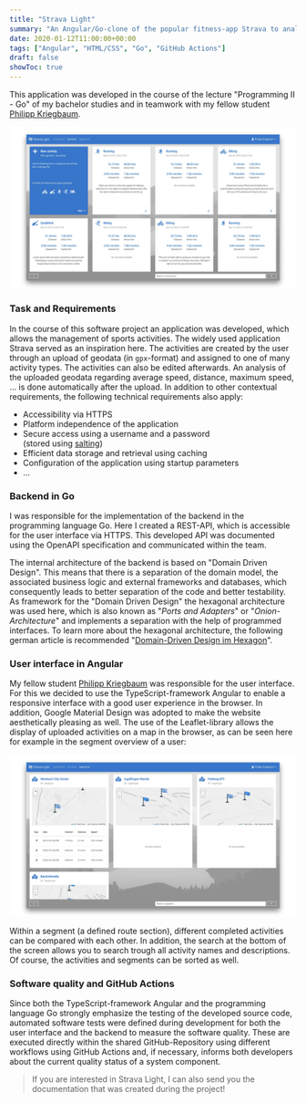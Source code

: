 ```yaml
---
title: "Strava Light"
summary: "An Angular/Go-clone of the popular fitness-app Strava to analyze fitness activities"
date: 2020-01-12T11:00:00+00:00
tags: ["Angular", "HTML/CSS", "Go", "GitHub Actions"]
draft: false
showToc: true
---
```


This application was developed in the course of the lecture "Programming II - Go" of my bachelor studies and in teamwork with my fellow student [Philipp Kriegbaum](https://kriegbaum.tech).

![Activity overview](/img/strava-light-activities.png)

### Task and Requirements

In the course of this software project an application was developed, which allows the management of sports activities. The widely used application Strava served as an inspiration here. The activities are created by the user through an upload of geodata (in `gpx`-format) and assigned to one of many activity types. The activities can also be edited afterwards. An analysis of the uploaded geodata regarding average speed, distance, maximum speed, ... is done automatically after the upload. In addition to other contextual requirements, the following technical requirements also apply:

- Accessibility via HTTPS
- Platform independence of the application
- Secure access using a username and a password  
  (stored using [salting](<https://en.wikipedia.org/wiki/Salt_(cryptography)>))
- Efficient data storage and retrieval using caching
- Configuration of the application using startup parameters
- ...

### Backend in Go

I was responsible for the implementation of the backend in the programming language Go. Here I created a REST-API, which is accessible for the user interface via HTTPS. This developed API was documented using the OpenAPI specification and communicated within the team.

The internal architecture of the backend is based on "Domain Driven Design". This means that there is a separation of the domain model, the associated business logic and external frameworks and databases, which consequently leads to better separation of the code and better testability. As framework for the "Domain Driven Design" the hexagonal architecture was used here, which is also known as "_Ports and Adapters_" or "_Onion-Architecture_" and implements a separation with the help of programmed interfaces. To learn more about the hexagonal architecture, the following german article is recommended "[Domain-Driven Design im Hexagon](https://www.informatik-aktuell.de/entwicklung/methoden/domain-driven-design-im-hexagon.html)".

### User interface in Angular

My fellow student [Philipp Kriegbaum](https://kriegbaum.tech) was responsible for the user interface. For this we decided to use the TypeScript-framework Angular to enable a responsive interface with a good user experience in the browser. In addition, Google Material Design was adopted to make the website aesthetically pleasing as well. The use of the Leaflet-library allows the display of uploaded activities on a map in the browser, as can be seen here for example in the segment overview of a user:

![Segmentübersicht](/img/strava-light-segments.png)

Within a segment (a defined route section), different completed activities can be compared with each other. In addition, the search at the bottom of the screen allows you to search trough all activity names and descriptions. Of course, the activities and segments can be sorted as well.

### Software quality and GitHub Actions

Since both the TypeScript-framework Angular and the programming language Go strongly emphasize the testing of the developed source code, automated software tests were defined during development for both the user interface and the backend to measure the software quality. These are executed directly within the shared GitHub-Repository using different workflows using GitHub Actions and, if necessary, informs both developers about the current quality status of a system component.

> If you are interested in Strava Light, I can also send you the documentation that was created during the project!
